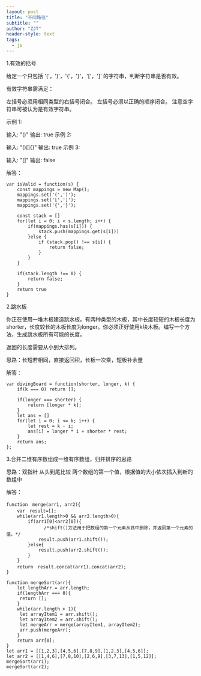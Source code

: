 ```yaml
---
layout: post
title: "不同路径"
subtitle: ""
author: "ZJT"
header-style: text
tags:
  - js
---
```


1.有效的括号

给定一个只包括 '('，')'，'{'，'}'，'['，']' 的字符串，判断字符串是否有效。

有效字符串需满足：

左括号必须用相同类型的右括号闭合。
左括号必须以正确的顺序闭合。
注意空字符串可被认为是有效字符串。

示例 1:

输入: "()"
输出: true
示例 2:

输入: "()[]{}"
输出: true
示例 3:

输入: "(]"
输出: false

解答：
```
var isValid = function(s) {
    const mappings = new Map();
    mappings.set('(',')');
    mappings.set('[',']');
    mappings.set('{','}');

    const stack = []
    for(let i = 0; i < s.length; i++) {
        if(mappings.has(s[i])) {
            stack.push(mappings.get(s[i]))
        }else {
            if (stack.pop() !== s[i]) {
                return false;
            }
        }
    }

    if(stack.length !== 0) {
        return false;
    }
    return true
}
```

2.跳水板

你正在使用一堆木板建造跳水板。有两种类型的木板，其中长度较短的木板长度为shorter，长度较长的木板长度为longer。你必须正好使用k块木板。编写一个方法，生成跳水板所有可能的长度。

返回的长度需要从小到大排列。

思路：长短若相同，直接返回积，长板一次乘，短板补余量

解答：
```
var divingBoard = function(shorter, longer, k) {
    if(k === 0) return [];

    if(longer === shorter) {
        return [longer * k];
    }
    let ans = []
    for(let i = 0; i <= k; i++) {
        let rest = k - i;
        ans[i] = longer * i + shorter * rest;
    }
    return ans;
};
```

3.合并二维有序数组成一维有序数组，归并排序的思路

思路：双指针 从头到尾比较 两个数组的第一个值，根据值的大小依次插入到新的数组中

解答：
```
function　merge(arr1, arr2){
    var　result=[];
    while(arr1.length>0 && arr2.length>0){
        if(arr1[0]<arr2[0]){
              /*shift()方法用于把数组的第一个元素从其中删除，并返回第一个元素的值。*/
            result.push(arr1.shift());
        }else{
            result.push(arr2.shift());
        }
    }
    return　result.concat(arr1).concat(arr2);
}

function mergeSort(arr){
    let lengthArr = arr.length;
    if(lengthArr === 0){
     return [];
    }
    while(arr.length > 1){
     let arrayItem1 = arr.shift();
     let arrayItem2 = arr.shift();
     let mergeArr = merge(arrayItem1, arrayItem2);
     arr.push(mergeArr);
    }
    return arr[0];
}
let arr1 = [[1,2,3],[4,5,6],[7,8,9],[1,2,3],[4,5,6]];
let arr2 = [[1,4,6],[7,8,10],[2,6,9],[3,7,13],[1,5,12]];
mergeSort(arr1);
mergeSort(arr2);
```



















